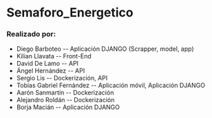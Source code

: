# Semaforo_Energetico

### Realizado por:

- Diego Barboteo -- Aplicación DJANGO (Scrapper, model, app)
- Kilian Llavata -- Front-End
- David De Lamo -- API
- Ángel Hernández -- API
- Sergio Lis -- Dockerización, API
- Tobías Gabriel Fernández -- Aplicación móvil, Aplicación DJANGO
- Aarón Sanmartín -- Dockerización
- Alejandro Roldán -- Dockerización
- Borja Macián -- Aplicación DJANGO
